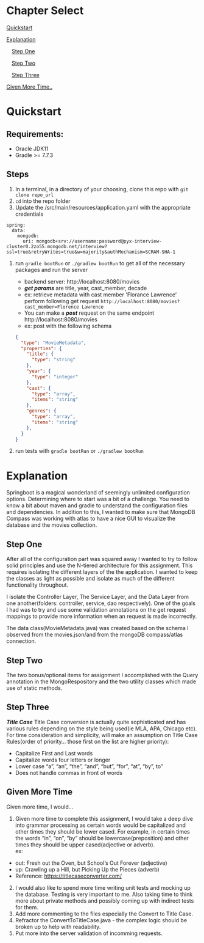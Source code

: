 # Chapter Select

[Quickstart](#quickstart)

[Explanation](#explanation)

&emsp;[Step One](#step-one)

&emsp;[Step Two](#step-three)

&emsp;[Step Three](#step-three)

[Given More Time..](#given-more-time)

# Quickstart

## Requirements:

- Oracle JDK11
- Gradle >= 7.7.3

## Steps

1. In a terminal, in a directory of your choosing, clone this repo with `git clone repo_url`
1. `cd` into the repo folder
1. Update the /src/main/resources/application.yaml with the appropriate credentials
```
spring:
  data:
    mongodb:
      uri: mongodb+srv://username:password@pyx-interview-cluster0.2zo55.mongodb.net/interview?ssl=true&retryWrites=true&w=majority&authMechanism=SCRAM-SHA-1
```
1. run `gradle bootRun` or `./gradlew bootRun` to get all of the necessary packages and run the server
    - backend server: http://localhost:8080/movies 
    - ***get params*** are title, year, cast_member, decade
    - ex: retrieve metadata with cast member 'Florance Lawrence' perform following get request `http://localhost:8080/movies?cast_member=Florence Lawrence`
    - You can make a ***post*** request on the same endpoint http://localhost:8080/movies
    - ex: post with the following schema   

    ```json
    {
      "type": "MovieMetadata",
      "properties": {
        "title": {
          "type": "string"
        },
        "year": {
          "type": "integer"
        },
        "cast": {
          "type": "array",
          "items": "string"
        },
        "genres": {
          "type": "array",
          "items": "string"
        },
      }
    }
    ```
1. run tests with `gradle bootRun` or `./gradlew bootRun`

# Explanation

Springboot is a magical wonderland of seemingly unlimited configuration options. Determining where to start was a bit of a challenge. You need to know a bit about maven and gradle to understand the configuration files and dependencies. In addition to this, I wanted to make sure that MongoDB Compass was working with atlas to have a nice GUI to visualize the database and the movies collection. 

## Step One

After all of the configuration part was squared away I wanted to try to follow solid principles and use the N-tiered architecture for this assignment. This requires isolating the different layers of the the application. I wanted to keep the classes as light as possible and isolate as much of the different functionality throughout. 

I isolate the Controller Layer, The Service Layer, and the Data Layer from one another(folders: controller, service, dao respectively). One of the goals I had was to try and use some validation annotations on the get request mappings to provide more information when an request is made incorrectly. 

The data class(MovieMetadata.java) was created based on the schema I observed from the movies.json/and from the mongoDB compass/atlas connection.

## Step Two

The two bonus/optional items for assignment I accomplished with the Query annotation in the MongoRespository and the two utility classes which made use of static methods.

## Step Three

***Title Case***
Title Case conversion is actually quite sophisticated and has various rules depending on the style being used(ie MLA, APA, Chicago etc). 
For time consideration and simplicity, will make an assumption on Title Case Rules(order of priority… those first on the list are higher priority): 
 - Capitalize First and Last words
 - Capitalize words four letters or longer
 - Lower case “a”, “an”, “the”, “and”, “but”, “for”, “at”, “by”, to”
 - Does not handle commas in front of words

## Given More Time
Given more time, I would...

1. Given more time to complete this assignment,  I would take a deep dive into grammar processing as certain words would be capitalized and other times they should be lower cased. For example, in certain times the words “in”, “on”, “by” should be lowercase(preposition) and other times they should be upper cased(adjective or adverb).   
ex:
 - out: Fresh out the Oven, but School’s Out Forever (adjective)
 - up: Crawling up a Hill, but Picking Up the Pieces (adverb)
 - Reference: https://titlecaseconverter.com/
2. I would also like to spend more time writing unit tests and mocking up the database. Testing is very important to me. Also taking time to think more about private methods and possibly coming up with indirect tests for them.
3. Add more commenting to the files especially the Convert to Title Case. 
4. Refractor the ConvertToTitleCase.java - the complex logic should be broken up to help with readability. 
5. Put more into the server validation of incomming requests.